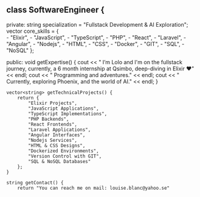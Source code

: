 ## class SoftwareEngineer {
 private:
    string specialization = "Fullstack Development & AI Exploration";
    vector<string> core_skills = { <br>
       - "Elixir",
       - "JavaScript",
       - "TypeScript",
       - "PHP",
       - "React",
       - "Laravel",
       - "Angular",
       - "Nodejs",
       - "HTML",
       - "CSS",
       - "Docker",
       - "GIT",
       - "SQL",
       - "NoSQL"
    };
    
 public:
    void getExpertise() {
        cout << " I’m Lolo and I'm on the fullstack journey, currently, a 6 month internship at Qsimbo, deep-diving in Elixir ♥" << endl;
        cout << " Programming and adventures." << endl;
        cout << " Currently, exploring Phoenix, and the world of AI." << endl;
    }
    
    vector<string> getTechnicalProjects() {
        return {
            "Elixir Projects",
            "JavaScript Applications",
            "TypeScript Implementations",
            "PHP Backends",
            "React Frontends",
            "Laravel Applications",
            "Angular Interfaces",
            "Nodejs Services",
            "HTML & CSS Designs",
            "Dockerized Environments",
            "Version Control with GIT",
            "SQL & NoSQL Databases"
        };
    }
    
    string getContact() {
        return "You can reach me on mail: louise.blanc@yahoo.se"
